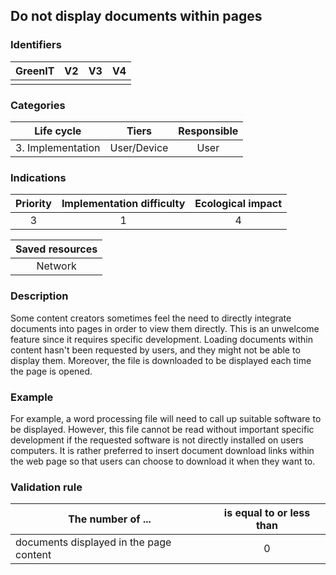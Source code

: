 ## Do not display documents within pages

### Identifiers

| GreenIT | V2  | V3  | V4  |
| :-----: | :-: | :-: | :-: |
|         |     |     |     |

### Categories

|    Life cycle     |    Tiers    | Responsible |
| :---------------: | :---------: | :---------: |
| 3. Implementation | User/Device |    User     |

### Indications

| Priority | Implementation difficulty | Ecological impact |
| :------: | :-----------------------: | :---------------: |
|    3     |             1             |         4         |

| Saved resources |
| :-------------: |
|     Network     |

### Description

Some content creators sometimes feel the need to directly integrate documents into pages in order to view them directly. This is an unwelcome feature since it requires specific development. Loading documents within content hasn't been requested by users, and they might not be able to display them. Moreover, the file is downloaded to be displayed each time the page is opened.

### Example

For example, a word processing file will need to call up suitable software to be displayed. However, this file cannot be read without important specific development if the requested software is not directly installed on users computers. It is rather preferred to insert document download links within the web page so that users can choose to download it when they want to.

### Validation rule

| The number of ...                       | is equal to or less than |
|-----------------------------------------| :----------------------: |
| documents displayed in the page content |            0             |
